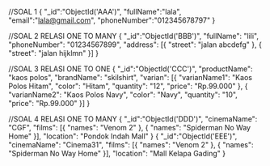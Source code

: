//SOAL 1
{
    "_id":"ObjectId('AAA')",
    "fullName":"lala",
    "email":"lala@gmail.com",
    "phoneNumber":"012345678797"
}

//SOAL 2
RELASI ONE TO MANY
{
    "_id":"ObjectId('BBB')",
    "fullName": "lili",
    "phoneNumber": "01234567899",
    "address": [{
        "street": "jalan abcdefg"
    }, {
        "street": "jalan hijklmn"
    }]
}

//SOAL 3
RELASI ONE TO ONE
{
    "_id":"ObjectId('CCC')",
    "productName": "kaos polos",
    "brandName": "skilshirt",
    "varian": [{
        "varianName1": "Kaos Polos Hitam",
        "color": "Hitam",
        "quantity": "12",
        "price": "Rp.99.000"
    }, {
        "varianName2": "Kaos Polos Navy",
        "color": "Navy",
        "quantity": "10",
        "price": "Rp.99.000"
    }]
}

//SOAL 4
RELASI ONE TO MANY
{
    "_id":"ObjectId('DDD')",
    "cinemaName": "CGF",
    "films": [{
        "names": "Venom 2"
    }, {
        "names": "Spiderman No Way Home"
    }],
    "location": "Pondok Indah Mall"
}
{
    "_id":"ObjectId('EEE')",
    "cinemaName": "Cinema31",
    "films": [{
        "names": "Venom 2"
    }, {
        "names": "Spiderman No Way Home"
    }],
    "location": "Mall Kelapa Gading"
}